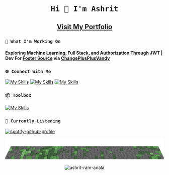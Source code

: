 # <h1 align="center">``` Hi 👋 I'm Ashrit ```</h1>

<h2 align="center"><a href = "https://ashrit.vercel.app/portfolio" align="center">Visit My Portfolio</a></h2>

### ```🤔 What I'm Working On ```

<h4>Exploring Machine Learning, Full Stack, and Authorization Through JWT | Dev For <a href="https://fostersource.org/">Foster Source</a> via <a href="https://github.com/ChangePlusPlusVandy">ChangePlusPlusVandy</a> </h3>

### ```🌐 Connect With Me ```

[![My Skills](https://skillicons.dev/icons?i=linkedin)](https://www.linkedin.com/in/ashritramanala/)
[![My Skills](https://skillicons.dev/icons?i=gmail)](mailto:ashritramanala@yahoo.com)
[![My Skills](https://skillicons.dev/icons?i=devto)](https://ashrit-portfolio.vercel.app/)

### ```📦 Toolbox ``` 

[![My Skills](https://skillicons.dev/icons?i=js,ts,java,python,r,react,nextjs,nodejs,express,vite,spring,flask,mongodb,firebase,postgres,docker,sklearn,tailwind,jest,postman,git,vercel,figma)](https://skillicons.dev)

### ```🎷 Currently Listening ```

[![spotify-github-profile](https://spotify-github-profile.kittinanx.com/api/view?uid=h63k3lvoyne3svlb3fnxgzmoc&cover_image=true&theme=natemoo-re&show_offline=true&background_color=000000&interchange=false&bar_color=39db54&bar_color_cover=true)](https://spotify-github-profile.kittinanx.com/api/view?uid=h63k3lvoyne3svlb3fnxgzmoc&redirect=true)

![](https://raw.githubusercontent.com/ashrit-ram-anala/ashrit-ram-anala/output/output.png)

<p align="center"> <img src="https://komarev.com/ghpvc/?username=ashrit-ram-anala" alt="ashrit-ram-anala" /></p>
